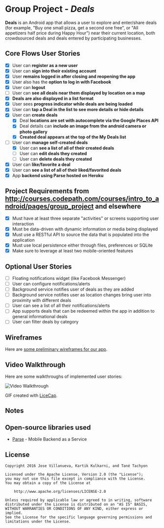 # Group Project - *Deals*

**Deals** is an Android app that allows a user to explore and enter/share deals (for example, "Buy one small pizza, get a second one free", or "All appetizers half price during Happy Hour") near their current location, both crowdsourced deals and deals entered by participating businesses.

## Core Flows User Stories

* [x] User can **register as a new user**
* [x] User can **sign into their existing account**
* [x] User **remains logged in after closing and reopening the app**
* [x] User also has the **option to log in with Facebook**
* [x] User can **logout**
* [ ] User can **see all deals near them displayed by location on a map**
* [x] **Deals are also displayed in a list format**
* [x] User sees **progress indicator while deals are being loaded**
* [x] User can **tap a Deal in the list to see more details or hide details**
* [x] User can **create deals**
  * [x] Deal **locations are set with autocomplete via the Google Places API**
  * [x] Deal details can **include an image from the android camera or photo gallery**
  * [x] **Created deal appears at the top of the My Deals list**
* [ ] User can **manage self-created deals**
  * [x] User can **see a list of all of their created deals**
  * [ ] User can **edit deals they created**
  * [ ] User can **delete deals they created**
* [x] User can **like/favorite a deal**
* [x] User can **see a list of all of their liked/favorited deals**
* [x] App **backend using Parse hosted on Heroku**

## Project Requirements from http://courses.codepath.com/courses/intro_to_android/pages/group_project and elsewhere

* [x] Must have at least three separate "activities" or screens supporting user interaction
* [x] Must be data-driven with dynamic information or media being displayed
* [x] Must use a RESTful API to source the data that is populated into the application
* [x] Must use local persistence either through files, preferences or SQLite
* [x] Make sure to leverage at least two mobile-oriented features

## Optional User Stories

* [ ] Floating notifications widget (like Facebook Messenger) 
* [ ] User can configure notifications/alerts
* [ ] Background service notifies user of deals as they are added 
* [ ] Background service notifies user as location changes bring user into proximity with different deals
* [ ] User can see a list of all their notifications/alerts
* [ ] App supports deals that can be redeemed within the app in addition to general informational deals
* [ ] User can filter deals by category

## Wireframes

Here are [some preliminary wireframes for our app](https://jktdeals.mybalsamiq.com/projects/jktdeals/grid).

## Video Walkthrough 

Here are some walkthroughs of implemented user stories:

<img src='' title='Video Walkthrough' width='' alt='Video Walkthrough' />

GIF created with [LiceCap](http://www.cockos.com/licecap/).

## Notes

## Open-source libraries used

- [Parse](https://github.com/ParsePlatform/parse-server) - Mobile Backend as a Service

## License

    Copyright 2016 Jose Villanueva, Kartik Kulkarni, and Tané Tachyon

    Licensed under the Apache License, Version 2.0 (the "License");
    you may not use this file except in compliance with the License.
    You may obtain a copy of the License at

        http://www.apache.org/licenses/LICENSE-2.0

    Unless required by applicable law or agreed to in writing, software
    distributed under the License is distributed on an "AS IS" BASIS,
    WITHOUT WARRANTIES OR CONDITIONS OF ANY KIND, either express or implied.
    See the License for the specific language governing permissions and
    limitations under the License.
